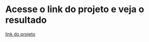 # Acesse o link do projeto e veja o resultado

[link do projeto](https://mathzinxss.github.io/myWorks/myProjects/projetos/projetos%20Instagram/prontos%20(apenas%20para%20acompanhamento)/swithces/)
